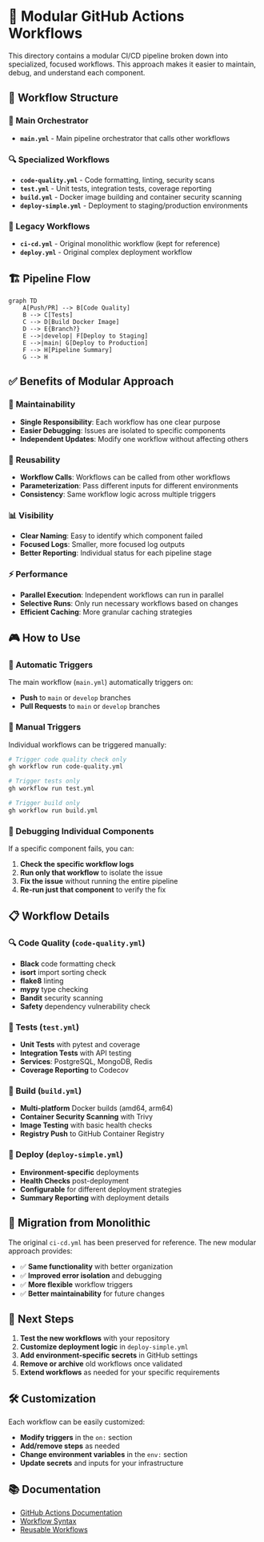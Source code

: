 # 🚀 Modular GitHub Actions Workflows

This directory contains a modular CI/CD pipeline broken down into specialized, focused workflows. This approach makes it easier to maintain, debug, and understand each component.

## 📁 Workflow Structure

### 🎯 Main Orchestrator
- **`main.yml`** - Main pipeline orchestrator that calls other workflows

### 🔍 Specialized Workflows
- **`code-quality.yml`** - Code formatting, linting, security scans
- **`test.yml`** - Unit tests, integration tests, coverage reporting
- **`build.yml`** - Docker image building and container security scanning
- **`deploy-simple.yml`** - Deployment to staging/production environments

### 📜 Legacy Workflows
- **`ci-cd.yml`** - Original monolithic workflow (kept for reference)
- **`deploy.yml`** - Original complex deployment workflow

## 🏗️ Pipeline Flow

```mermaid
graph TD
    A[Push/PR] --> B[Code Quality]
    B --> C[Tests]
    C --> D[Build Docker Image]
    D --> E{Branch?}
    E -->|develop| F[Deploy to Staging]
    E -->|main| G[Deploy to Production]
    F --> H[Pipeline Summary]
    G --> H
```

## ✅ Benefits of Modular Approach

### 🔧 **Maintainability**
- **Single Responsibility**: Each workflow has one clear purpose
- **Easier Debugging**: Issues are isolated to specific components
- **Independent Updates**: Modify one workflow without affecting others

### 🚀 **Reusability**
- **Workflow Calls**: Workflows can be called from other workflows
- **Parameterization**: Pass different inputs for different environments
- **Consistency**: Same workflow logic across multiple triggers

### 📊 **Visibility**
- **Clear Naming**: Easy to identify which component failed
- **Focused Logs**: Smaller, more focused log outputs
- **Better Reporting**: Individual status for each pipeline stage

### ⚡ **Performance**
- **Parallel Execution**: Independent workflows can run in parallel
- **Selective Runs**: Only run necessary workflows based on changes
- **Efficient Caching**: More granular caching strategies

## 🎮 How to Use

### 🔄 Automatic Triggers
The main workflow (`main.yml`) automatically triggers on:
- **Push** to `main` or `develop` branches
- **Pull Requests** to `main` or `develop` branches

### 🎯 Manual Triggers
Individual workflows can be triggered manually:

```bash
# Trigger code quality check only
gh workflow run code-quality.yml

# Trigger tests only
gh workflow run test.yml

# Trigger build only
gh workflow run build.yml
```

### 🔧 Debugging Individual Components

If a specific component fails, you can:

1. **Check the specific workflow logs**
2. **Run only that workflow** to isolate the issue
3. **Fix the issue** without running the entire pipeline
4. **Re-run just that component** to verify the fix

## 📋 Workflow Details

### 🔍 Code Quality (`code-quality.yml`)
- **Black** code formatting check
- **isort** import sorting check  
- **flake8** linting
- **mypy** type checking
- **Bandit** security scanning
- **Safety** dependency vulnerability check

### 🧪 Tests (`test.yml`)
- **Unit Tests** with pytest and coverage
- **Integration Tests** with API testing
- **Services**: PostgreSQL, MongoDB, Redis
- **Coverage Reporting** to Codecov

### 🐳 Build (`build.yml`)
- **Multi-platform** Docker builds (amd64, arm64)
- **Container Security Scanning** with Trivy
- **Image Testing** with basic health checks
- **Registry Push** to GitHub Container Registry

### 🚀 Deploy (`deploy-simple.yml`)
- **Environment-specific** deployments
- **Health Checks** post-deployment
- **Configurable** for different deployment strategies
- **Summary Reporting** with deployment details

## 🔄 Migration from Monolithic

The original `ci-cd.yml` has been preserved for reference. The new modular approach provides:

- ✅ **Same functionality** with better organization
- ✅ **Improved error isolation** and debugging
- ✅ **More flexible** workflow triggers
- ✅ **Better maintainability** for future changes

## 🎯 Next Steps

1. **Test the new workflows** with your repository
2. **Customize deployment logic** in `deploy-simple.yml`
3. **Add environment-specific secrets** in GitHub settings
4. **Remove or archive** old workflows once validated
5. **Extend workflows** as needed for your specific requirements

## 🛠️ Customization

Each workflow can be easily customized:

- **Modify triggers** in the `on:` section
- **Add/remove steps** as needed
- **Change environment variables** in the `env:` section
- **Update secrets** and inputs for your infrastructure

## 📚 Documentation

- [GitHub Actions Documentation](https://docs.github.com/en/actions)
- [Workflow Syntax](https://docs.github.com/en/actions/using-workflows/workflow-syntax-for-github-actions)
- [Reusable Workflows](https://docs.github.com/en/actions/using-workflows/reusing-workflows)
